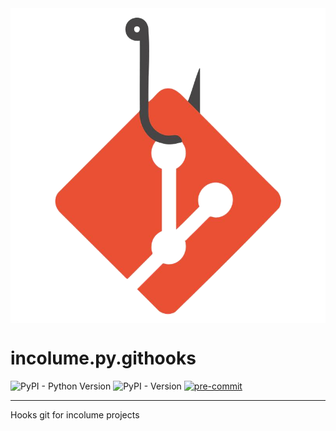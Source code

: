 <img title="Logo incolume.py.githooks" alt="logo incolume.py.githooks" src="images/incolume-py-githooks.png" style="display: block; margin: 0 auto; width: 150;">

# incolume.py.githooks

![PyPI - Python Version](https://img.shields.io/pypi/pyversions/incolume.py.githooks?color=00FFFF)
![PyPI - Version](https://img.shields.io/pypi/v/incolume.py.githooks?color=00FFFF&label=pypi+package)
[![pre-commit](https://img.shields.io/badge/pre--commit-enabled-brightgreen?logo=pre-commit)](https://github.com/pre-commit/pre-commit)

---

Hooks git for incolume projects
